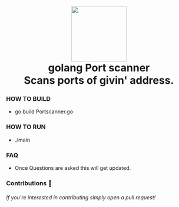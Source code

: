 <h1 align="center">
    <img src="https://static.thenounproject.com/png/2341691-200.png" width="150px"><br>
        golang Port scanner
        <br>Scans ports of givin' address.</br>
</h1>

### HOW TO BUILD
- go build Portscanner.go

### HOW TO RUN
- ./main

### FAQ
- Once Questions are asked this will get updated.

### Contributions 🎉
###### If you're interested in contributing simply open a pull request!
